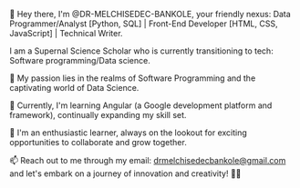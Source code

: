 👋 Hey there, I'm @DR-MELCHISEDEC-BANKOLE, your friendly nexus: 
Data Programmer/Analyst [Python, SQL] | Front-End Developer [HTML, CSS, JavaScript] | Technical Writer.

I am a Supernal Science Scholar who is currently transitioning to tech: Software programming/Data science.

👀 My passion lies in the realms of Software Programming and the captivating world of Data Science.

🌱 Currently, I'm learning Angular (a Google development platform and framework), continually expanding my skill set.

💞️ I'm an enthusiastic learner, always on the lookout for exciting opportunities to collaborate and grow together.

📫 Reach out to me through my email: drmelchisedecbankole@gmail.com and let's embark on a journey of innovation and creativity! 🚀🌟

<!---
DR-MELCHISEDEC-BANKOLE/DR-MELCHISEDEC-BANKOLE is a ✨ special ✨ repository because its `README.md` (this file) appears on your GitHub profile.
You can click the Preview link to take a look at your changes.
--->
